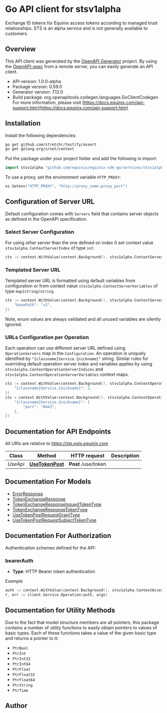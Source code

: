# Go API client for stsv1alpha

Exchange ID tokens for Equinix access tokens according to managed trust relationships. STS is an alpha service and is not generally available to customers.

## Overview
This API client was generated by the [OpenAPI Generator](https://openapi-generator.tech) project.  By using the [OpenAPI-spec](https://www.openapis.org/) from a remote server, you can easily generate an API client.

- API version: 1.0.0-alpha
- Package version: 0.59.0
- Generator version: 7.12.0
- Build package: org.openapitools.codegen.languages.GoClientCodegen
For more information, please visit [https://docs.equinix.com/api-support.htm](https://docs.equinix.com/api-support.htm)

## Installation

Install the following dependencies:

```sh
go get github.com/stretchr/testify/assert
go get golang.org/x/net/context
```

Put the package under your project folder and add the following in import:

```go
import stsv1alpha "github.com/equinix/equinix-sdk-go/services/stsv1alpha"
```

To use a proxy, set the environment variable `HTTP_PROXY`:

```go
os.Setenv("HTTP_PROXY", "http://proxy_name:proxy_port")
```

## Configuration of Server URL

Default configuration comes with `Servers` field that contains server objects as defined in the OpenAPI specification.

### Select Server Configuration

For using other server than the one defined on index 0 set context value `stsv1alpha.ContextServerIndex` of type `int`.

```go
ctx := context.WithValue(context.Background(), stsv1alpha.ContextServerIndex, 1)
```

### Templated Server URL

Templated server URL is formatted using default variables from configuration or from context value `stsv1alpha.ContextServerVariables` of type `map[string]string`.

```go
ctx := context.WithValue(context.Background(), stsv1alpha.ContextServerVariables, map[string]string{
	"basePath": "v2",
})
```

Note, enum values are always validated and all unused variables are silently ignored.

### URLs Configuration per Operation

Each operation can use different server URL defined using `OperationServers` map in the `Configuration`.
An operation is uniquely identified by `"{classname}Service.{nickname}"` string.
Similar rules for overriding default operation server index and variables applies by using `stsv1alpha.ContextOperationServerIndices` and `stsv1alpha.ContextOperationServerVariables` context maps.

```go
ctx := context.WithValue(context.Background(), stsv1alpha.ContextOperationServerIndices, map[string]int{
	"{classname}Service.{nickname}": 2,
})
ctx = context.WithValue(context.Background(), stsv1alpha.ContextOperationServerVariables, map[string]map[string]string{
	"{classname}Service.{nickname}": {
		"port": "8443",
	},
})
```

## Documentation for API Endpoints

All URIs are relative to *https://sts.eqix.equinix.com*

Class | Method | HTTP request | Description
------------ | ------------- | ------------- | -------------
*UseApi* | [**UseTokenPost**](docs/UseApi.md#usetokenpost) | **Post** /use/token | 


## Documentation For Models

 - [ErrorResponse](docs/ErrorResponse.md)
 - [TokenExchangeResponse](docs/TokenExchangeResponse.md)
 - [TokenExchangeResponseIssuedTokenType](docs/TokenExchangeResponseIssuedTokenType.md)
 - [TokenExchangeResponseTokenType](docs/TokenExchangeResponseTokenType.md)
 - [UseTokenPostRequestGrantType](docs/UseTokenPostRequestGrantType.md)
 - [UseTokenPostRequestSubjectTokenType](docs/UseTokenPostRequestSubjectTokenType.md)


## Documentation For Authorization


Authentication schemes defined for the API:
### bearerAuth

- **Type**: HTTP Bearer token authentication

Example

```go
auth := context.WithValue(context.Background(), stsv1alpha.ContextAccessToken, "BEARER_TOKEN_STRING")
r, err := client.Service.Operation(auth, args)
```


## Documentation for Utility Methods

Due to the fact that model structure members are all pointers, this package contains
a number of utility functions to easily obtain pointers to values of basic types.
Each of these functions takes a value of the given basic type and returns a pointer to it:

* `PtrBool`
* `PtrInt`
* `PtrInt32`
* `PtrInt64`
* `PtrFloat`
* `PtrFloat32`
* `PtrFloat64`
* `PtrString`
* `PtrTime`

## Author



